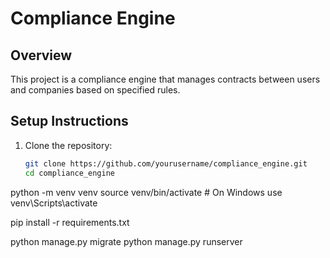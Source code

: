 # Compliance Engine

## Overview

This project is a compliance engine that manages contracts between users and companies based on specified rules.

## Setup Instructions

1. Clone the repository:
   ```bash
   git clone https://github.com/yourusername/compliance_engine.git 
   cd compliance_engine 

python -m venv venv 
source venv/bin/activate  # On Windows use venv\Scripts\activate 

pip install -r requirements.txt 

python manage.py migrate 
python manage.py runserver 
